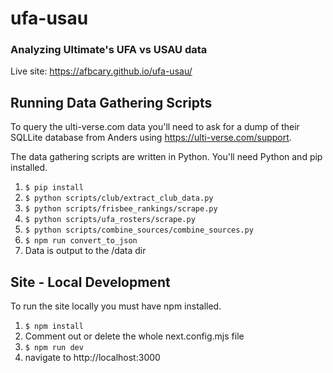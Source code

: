 # ufa-usau
### Analyzing Ultimate's UFA vs USAU data
Live site: https://afbcary.github.io/ufa-usau/

## Running Data Gathering Scripts
To query the ulti-verse.com data you'll need to ask for a dump of their SQLLite database from Anders using https://ulti-verse.com/support.

The data gathering scripts are written in Python. You'll need Python and pip installed.

1. `$ pip install`
1. `$ python scripts/club/extract_club_data.py`
1. `$ python scripts/frisbee_rankings/scrape.py`
1. `$ python scripts/ufa_rosters/scrape.py`
1. `$ python scripts/combine_sources/combine_sources.py`
1. `$ npm run convert_to_json`
1. Data is output to the /data dir


## Site - Local Development
To run the site locally you must have npm installed. 

1. `$ npm install`
1. Comment out or delete the whole next.config.mjs file
1. `$ npm run dev`
1. navigate to http://localhost:3000
